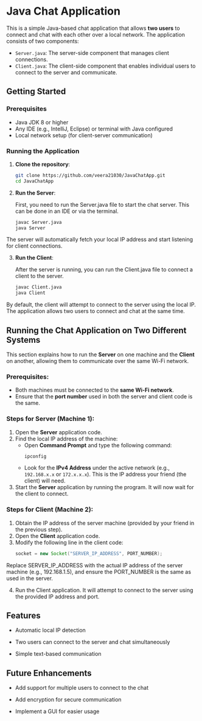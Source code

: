 # Java Chat Application

This is a simple Java-based chat application that allows **two users** to connect and chat with each other over a local network. The application consists of two components:

- `Server.java`: The server-side component that manages client connections.
- `Client.java`: The client-side component that enables individual users to connect to the server and communicate.

## Getting Started

### Prerequisites

- Java JDK 8 or higher
- Any IDE (e.g., IntelliJ, Eclipse) or terminal with Java configured
- Local network setup (for client-server communication)

### Running the Application

1. **Clone the repository**:
   ```bash
   git clone https://github.com/veera21030/JavaChatApp.git
   cd JavaChatApp
2. **Run the Server**:

   First, you need to run the Server.java file to start the chat server. This can be done in an IDE or via the terminal.
   ```bash
   javac Server.java
   java Server

<!-- Blank line added here for separation -->

   The server will automatically fetch your local IP address and start listening for client connections.

3. **Run the Client**:

   After the server is running, you can run the Client.java file to connect a client to the server.
   ```bash	
   javac Client.java
   java Client

<!-- Blank line added here for separation -->

   By default, the client will attempt to connect to the server using the local IP. The application allows two users to connect and chat at the same time.

## Running the Chat Application on Two Different Systems

This section explains how to run the **Server** on one machine and the **Client** on another, allowing them to communicate over the same Wi-Fi network.

### Prerequisites:
- Both machines must be connected to the **same Wi-Fi network**.
- Ensure that the **port number** used in both the server and client code is the same.

### Steps for Server (Machine 1):
1. Open the **Server** application code.
2. Find the local IP address of the machine:
   - Open **Command Prompt** and type the following command:
     ```bash
     ipconfig
     ```
   - Look for the **IPv4 Address** under the active network (e.g., `192.168.x.x` or `172.x.x.x`). This is the IP address your friend (the client) will need.
3. Start the **Server** application by running the program. It will now wait for the client to connect.

### Steps for Client (Machine 2):
1. Obtain the IP address of the server machine (provided by your friend in the previous step).
2. Open the **Client** application code.
3. Modify the following line in the client code:
   ```java
   socket = new Socket("SERVER_IP_ADDRESS", PORT_NUMBER);

<!-- Blank line added here for separation -->

Replace SERVER_IP_ADDRESS with the actual IP address of the server machine (e.g., 192.168.1.5), and ensure the PORT_NUMBER is the same as used in the server.

<!-- Blank line added here for separation -->


4. Run the Client application. It will attempt to connect to the server using the provided IP address and port.


## Features

   - Automatic local IP detection

   - Two users can connect to the server and chat simultaneously

   - Simple text-based communication

## Future Enhancements

   - Add support for multiple users to connect to the chat

   - Add encryption for secure communication

   - Implement a GUI for easier usage